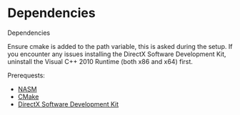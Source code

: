 # Dependencies
Dependencies

Ensure cmake is added to the path variable, this is asked during the setup.
If you encounter any issues installing the DirectX Software Development Kit, uninstall the Visual C++ 2010 Runtime (both x86 and x64) first.

Prerequests:
* [NASM](https://www.nasm.us/pub/nasm/releasebuilds/2.14rc15/)
* [CMake](https://cmake.org/download/)
* [DirectX Software Development Kit](https://www.microsoft.com/en-gb/download/details.aspx?id=6812)
